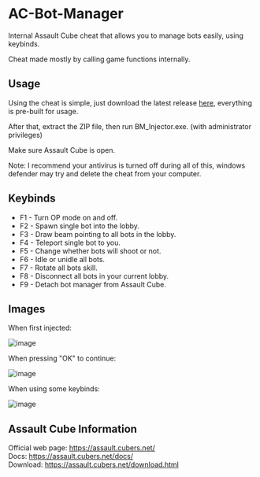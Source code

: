 # AC-Bot-Manager
Internal Assault Cube cheat that allows you to manage bots easily, using keybinds.     
                                                                      
Cheat made mostly by calling game functions internally.                                                                                                       

## Usage
Using the cheat is simple, just download the latest release [here](https://github.com/dehoisted/AC-Bot-Manager/releases), everything is pre-built for usage.
                                    
After that, extract the ZIP file, then run BM_Injector.exe. (with administrator privileges)
                                  
Make sure Assault Cube is open.
                            
Note: I recommend your antivirus is turned off during all of this, windows defender may try and delete the cheat from your computer.

## Keybinds
+ F1 - Turn OP mode on and off.
+ F2 - Spawn single bot into the lobby.
+ F3 - Draw beam pointing to all bots in the lobby.
+ F4 - Teleport single bot to you.
+ F5 - Change whether bots will shoot or not.
+ F6 - Idle or unidle all bots.
+ F7 - Rotate all bots skill.
+ F8 - Disconnect all bots in your current lobby.
+ F9 - Detach bot manager from Assault Cube.

## Images                                                 
When first injected:                                                                                                                                                  

![image](https://user-images.githubusercontent.com/75084509/127413703-1410a291-6505-4e54-8318-b8e1bcf2d98e.png)

When pressing "OK" to continue:

![image](https://user-images.githubusercontent.com/75084509/127413421-f221cd75-434b-4e09-a8e2-538d8b991d3a.png)                                                 

When using some keybinds:                                                                                                                                       

![image](https://user-images.githubusercontent.com/75084509/127055260-37ec9570-2ea4-49b4-81da-d3e4e2319061.png)

## Assault Cube Information
Official web page: https://assault.cubers.net/                                                                                                                 
Docs: https://assault.cubers.net/docs/                                                                                                                         
Download: https://assault.cubers.net/download.html
